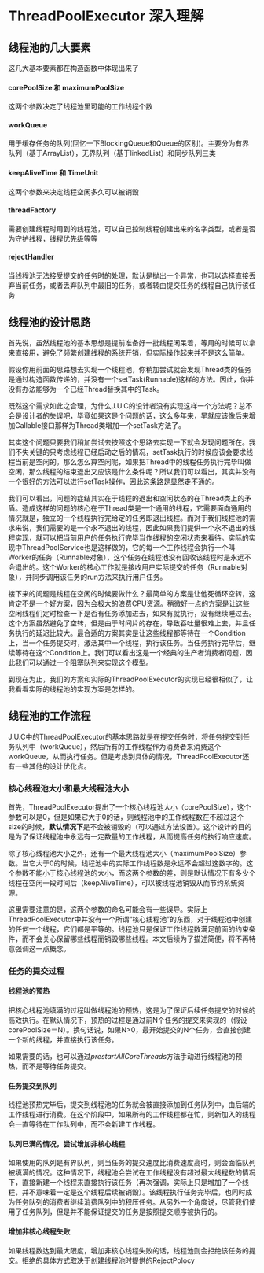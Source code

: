 # ThreadPoolExecutor 深入理解

## 线程池的几大要素

这几大基本要素都在构造函数中体现出来了

#### corePoolSize 和 maximumPoolSize

这两个参数决定了线程池里可能的工作线程个数

#### workQueue

用于缓存任务的队列(回忆一下BlockingQueue和Queue的区别)。主要分为有界队列（基于ArrayList），无界队列（基于linkedList）和同步队列三类

#### keepAliveTime 和 TimeUnit

这两个参数来决定线程空闲多久可以被销毁

#### threadFactory

需要创建线程时用到的线程池，可以自己控制线程创建出来的名字类型，或者是否为守护线程，线程优先级等等

#### rejectHandler

当线程池无法接受提交的任务时的处理，默认是抛出一个异常，也可以选择直接丢弃当前任务，或者丢弃队列中最旧的任务，或者转由提交任务的线程自己执行该任务

## 线程池的设计思路

首先说，虽然线程池的基本思想是提前准备好一批线程闲呆着，等用的时候可以拿来直接用，避免了频繁创建线程的系统开销，但实际操作起来并不是这么简单。

假设你用前面的思路想去实现一个线程池，你稍加尝试就会发现Thread类的任务是通过构造函数传递的，并没有一个setTask(Runnable)这样的方法。因此，你并没有办法能够为一个已经Thread替换其中的Task。

既然这个需求如此之合理，为什么J.U.C的设计者没有实现这样一个方法呢？总不会是设计者的失误吧，毕竟如果这是个问题的话，这么多年来，早就应该像后来增加Callable接口那样为Thread类增加一个setTask方法了。

其实这个问题只要我们稍加尝试去按照这个思路去实现一下就会发现问题所在。我们不失关键的只考虑线程已经启动之后的情况，setTask执行的时候应该会要求线程当前是空闲的。那么怎么算空闲呢，如果把Thread中的线程任务执行完毕叫做空闲，那么线程的结束退出又应该是什么条件呢？所以我们可以看出，其实并没有一个很好的方法可以进行setTask操作，因此这条路是显然走不通的。

我们可以看出，问题的症结其实在于线程的退出和空闲状态的在Thread类上的矛盾。造成这样的问题的核心在于Thread类是一个通用的线程，它需要面向通用的情况就是，独立的一个线程执行完给定的任务即退出线程。而对于我们线程池的需求来说，我们需要的是一个永不退出的线程，因此如果我们提供一个永不退出的线程实现，就可以把当前用户的任务执行完毕当作线程的空闲状态来看待。实际的实现中ThreadPoolService也是这样做的，它的每一个工作线程会执行一个叫Worker的任务（Runnable对象），这个任务在线程池没有回收该线程时是永远不会退出的。这个Worker的核心工作就是接收用户实际提交的任务（Runnable对象），并同步调用该任务的run方法来执行用户任务。

接下来的问题是线程在空闲的时候要做什么？最简单的方案是让他死循环空转，这肯定不是一个好方案，因为会极大的浪费CPU资源。稍微好一点的方案是让这些空闲线程们定时检查一下是否有任务添加进去，如果有就执行，没有继续睡过去。这个方案虽然避免了空转，但是由于时间片的存在，导致吞吐量很难上去，并且任务执行的延迟比较大。最合适的方案其实是让这些线程都等待在一个Condition上，当一个任务提交时，激活其中一个线程，执行该任务。当任务执行完毕后，继续等待在这个Condition上。我们可以看出这是一个经典的生产者消费者问题，因此我们可以通过一个阻塞队列来实现这个模型。

到现在为止，我们的方案和实际的ThreadPoolExecutor的实现已经很相似了，让我看看实际的线程池的实现方案是怎样的。

## 线程池的工作流程

J.U.C中的ThreadPoolExecutor的基本思路就是在提交任务时，将任务提交到任务队列中（workQueue），然后所有的工作线程作为消费者来消费这个workQueue，从而执行任务。但是考虑到具体的情况，ThreadPoolExecutor还有一些其他的设计优化点。

### 核心线程池大小和最大线程池大小

首先，ThreadPoolExecutor提出了一个核心线程池大小（corePoolSize），这个参数可以是0，但是如果它大于0的话，则线程池中的工作线程数在不超过这个size的时候，**默认情况下**是不会被销毁的（可以通过方法设置）。这个设计的目的是为了保证线程池中永远有一定数量的工作线程，从而提高任务的执行响应速度。

除了核心线程池大小之外，还有一个最大线程池大小（maximumPoolSize）参数。当它大于0的时候，线程池中的实际工作线程数是永远不会超过这数字的。这个参数不能小于核心线程池的大小，而这两个参数的差，则是默认情况下有多少个线程在空闲一段时间后（keepAliveTime），可以被线程池销毁从而节约系统资源。

这里需要注意的是，这两个参数的命名可能会有一些误导。实际上ThreadPoolExecutor中并没有一个所谓“核心线程池”的东西，对于线程池中创建的任何一个线程，它们都是平等的。线程池只是保证工作线程数满足前面的约束条件，而不会关心保留哪些线程而销毁哪些线程。本文后续为了描述简便，将不再特意强调这一点概念。

### 任务的提交过程

#### 线程池的预热

把核心线程池填满的过程叫做线程池的预热，这是为了保证后续任务提交的时候的高效执行。在默认情况下，预热的过程是通过前N个任务的提交来实现的（假设corePoolSize＝N）。换句话说，如果N>0，最开始提交的N个任务，会直接创建一个新的线程，并直接执行该任务。

如果需要的话，也可以通过*prestartAllCoreThreads*方法手动进行线程池的预热，而不是等待任务提交。

#### 任务提交到队列

线程池预热完毕后，提交到线程池的任务就会被直接添加到任务队列中，由后端的工作线程进行消费。在这个阶段中，如果所有的工作线程都在忙，则新加入的线程会一直等待在工作队列中，而不会新建工作线程。

#### 队列已满的情况，尝试增加非核心线程

如果使用的队列是有界队列，则当任务的提交速度比消费速度高时，则会面临队列被填满的情况。这种情况下，线程池会尝试在工作线程没有超过最大线程数的情况下，直接新建一个线程来直接执行该任务（再次强调，实际上只是增加了一个线程，并不意味着一定是这个线程后续被销毁）。该线程执行任务完毕后，也同时成为任务队列的消费者继续消费队列中的积压任务。从另外一个角度说，尽管我们使用了任务队列，但是并不能保证提交的任务是按照提交顺序被执行的。

#### 增加非核心线程失败

如果线程数达到最大限度，增加非核心线程失败的话，线程池则会拒绝该任务的提交。拒绝的具体方式取决于创建线程池时提供的RejectPolocy

































